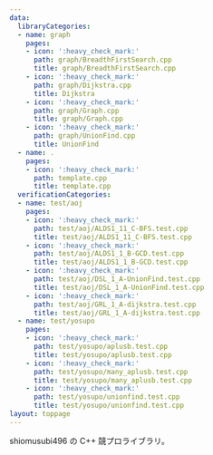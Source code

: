 ```yaml
---
data:
  libraryCategories:
  - name: graph
    pages:
    - icon: ':heavy_check_mark:'
      path: graph/BreadthFirstSearch.cpp
      title: graph/BreadthFirstSearch.cpp
    - icon: ':heavy_check_mark:'
      path: graph/Dijkstra.cpp
      title: Dijkstra
    - icon: ':heavy_check_mark:'
      path: graph/Graph.cpp
      title: graph/Graph.cpp
    - icon: ':heavy_check_mark:'
      path: graph/UnionFind.cpp
      title: UnionFind
  - name: .
    pages:
    - icon: ':heavy_check_mark:'
      path: template.cpp
      title: template.cpp
  verificationCategories:
  - name: test/aoj
    pages:
    - icon: ':heavy_check_mark:'
      path: test/aoj/ALDS1_11_C-BFS.test.cpp
      title: test/aoj/ALDS1_11_C-BFS.test.cpp
    - icon: ':heavy_check_mark:'
      path: test/aoj/ALDS1_1_B-GCD.test.cpp
      title: test/aoj/ALDS1_1_B-GCD.test.cpp
    - icon: ':heavy_check_mark:'
      path: test/aoj/DSL_1_A-UnionFind.test.cpp
      title: test/aoj/DSL_1_A-UnionFind.test.cpp
    - icon: ':heavy_check_mark:'
      path: test/aoj/GRL_1_A-dijkstra.test.cpp
      title: test/aoj/GRL_1_A-dijkstra.test.cpp
  - name: test/yosupo
    pages:
    - icon: ':heavy_check_mark:'
      path: test/yosupo/aplusb.test.cpp
      title: test/yosupo/aplusb.test.cpp
    - icon: ':heavy_check_mark:'
      path: test/yosupo/many_aplusb.test.cpp
      title: test/yosupo/many_aplusb.test.cpp
    - icon: ':heavy_check_mark:'
      path: test/yosupo/unionfind.test.cpp
      title: test/yosupo/unionfind.test.cpp
layout: toppage
---
```

shiomusubi496 の C++ 競プロライブラリ。